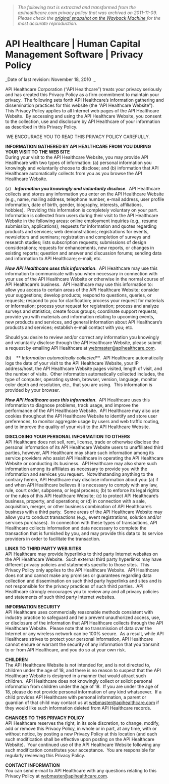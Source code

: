 > *The following text is extracted and transformed from the apihealthcare.com privacy policy that was archived on 2011-11-09. Please check the [original snapshot on the Wayback Machine](https://web.archive.org/web/20111109094652id_/http%3A//www.apihealthcare.com/privacy_policy) for the most accurate reproduction.*

# API Healthcare | Human Capital Management Software | Privacy Policy

_Date of last revision: November 18, 2010  _

API Healthcare Corporation (“API Healthcare”) treats your privacy seriously and has created this Privacy Policy as a firm commitment to maintain your privacy.  The following sets forth API Healthcare’s information gathering and dissemination practices for this website (the “API Healthcare Website”).  This Privacy Policy applies to all Internet web pages of the API Healthcare Website.  By accessing and using the API Healthcare Website, you consent to the collection, use and disclosure by API Healthcare of your information as described in this Privacy Policy. 

 WE ENCOURAGE YOU TO READ THIS PRIVACY POLICY CAREFULLY.

**INFORMATION GATHERED BY API HEALTHCARE FROM YOU DURING YOUR VISIT TO THE WEB SITE**   
During your visit to the API Healthcare Website, you may provide API Healthcare with two types of information: (a) personal information you knowingly and voluntarily choose to disclose; and (b) information that API Healthcare automatically collects from you as you browse the API Healthcare Website.

(a)   **_Information you knowingly and voluntarily disclose_**.  API Healthcare collects and stores any information you enter on the API Healthcare Website (e.g., name, mailing address, telephone number, e-mail address, user profile information, date of birth, gender, biography, interests, affiliations, hobbies).  Providing this information is completely voluntary on your part.  Information is collected from users during their visit to the API Healthcare Website in the following areas: online employment inquiries (e.g., resume submission, applications); requests for information and quotes regarding products and services; web demonstrations; registrations for events, newsletters and seminars; registration and completion of surveys and research studies; lists subscription requests; submissions of design considerations; requests for enhancements, new reports, or changes in existing reports; question and answer and discussion forums; sending data and information to API Healthcare; e-mail; etc. 

**_How API Healthcare uses this information_**.  API Healthcare may use this information to communicate with you when necessary in connection with your use of the API Healthcare Website or otherwise in the normal course of API Healthcare’s business.  API Healthcare may use this information to: allow you access to certain areas of the API Healthcare Website; consider your suggestions; develop products; respond to questions, queries, or requests; respond to you for clarification; process your request for materials or information; process your request for registration; process and analyze surveys and statistics; create focus groups; coordinate support requests; provide you with materials and information relating to upcoming events, new products and services, and general information about API Healthcare’s products and services; establish e-mail contact with you; etc.

Should you desire to review and/or correct any information you knowingly and voluntarily disclose through the API Healthcare Website, please submit a request by emailing API Healthcare at [webmaster@apihealthcare.com](mailto:webmaster@apihealthcare.com).

(b)    ** _Information automatically collected_**.  API Healthcare automatically logs the date of your visit to the API Healthcare Website, your IP address/host, the API Healthcare Website pages visited, length of visit, and the number of visits.  Other information automatically collected includes, the type of computer, operating system, browser, version, language, monitor color depth and resolution, etc., that you are using.  This information is provided by your browser. 

**_How API Healthcare uses this information_**.  API Healthcare uses this information to diagnose problems, track usage, and improve the performance of the API Healthcare Website.  API Healthcare may also use cookies throughout the API Healthcare Website to identify and store user preferences, to monitor aggregate usage by users and web traffic routing, and to improve the quality of your visit to the API Healthcare Website.

**DISCLOSING YOUR PERSONAL INFORMATION TO OTHERS**   
API Healthcare does not sell, rent, license, trade or otherwise disclose the personal information of its API Healthcare Website users to unaffiliated third parties, however, API Healthcare may share such information among its service providers who assist API Healthcare in operating the API Healthcare Website or conducting its business.  API Healthcare may also share such information among its affiliates as necessary to provide you with the information and services you request.  Notwithstanding anything to the contrary herein, API Healthcare may disclose information about you: (a) if and when API Healthcare believes it is necessary to comply with any law, rule, court order, subpoena, or legal process; (b) to enforce its legal rights or the rules of this API Healthcare Website; (c) to protect API Healthcare’s business, property, and operations; or (d) in connection with a sale, acquisition, merger, or other business combination of API Healthcare’s business with a third party.  Some areas of the API Healthcare Website may allow you to conduct transactions (e.g., event registrations, solution and/or services purchases).  In connection with these types of transactions, API Healthcare collects information and data necessary to complete the transaction that is furnished by you, and may provide this data to its service providers in order to facilitate the transaction. 

**LINKS TO THIRD PARTY WEB SITES**   
API Healthcare may provide hyperlinks to third party Internet websites on the API Healthcare Website.  Such external third party hyperlinks may have different privacy policies and statements specific to those sites.  This Privacy Policy only applies to the API Healthcare Website.  API Healthcare does not and cannot make any promises or guarantees regarding data collection and dissemination on such third party hyperlinks and sites and is not responsible for the privacy practices of such third parties.  API Healthcare strongly encourages you to review any and all privacy policies and statements of such third party Internet websites.

**INFORMATION SECURITY**   
API Healthcare uses commercially reasonable methods consistent with industry practice to safeguard and help prevent unauthorized access, use, or disclosure of the information that API Healthcare collects through the API Healthcare Website.  Please note that no transmission of data over the Internet or any wireless network can be 100% secure.  As a result, while API Healthcare strives to protect your personal information, API Healthcare cannot ensure or warrant the security of any information that you transmit to or from API Healthcare, and you do so at your own risk.  

**CHILDREN**   
The API Healthcare Website is not intended for, and is not directed to, children under the age of 18, and there is no reason to suspect that the API Healthcare Website is designed in a manner that would attract such children.  API Healthcare does not knowingly collect or solicit personal information from children under the age of 18.  If you are under the age of 18, please do not provide personal information of any kind whatsoever.  If a child provides API Healthcare with personal information, a parent or guardian of that child may contact us at [webmaster@apihealthcare.com](mailto:webmaster@apihealthcare.com) if they would like such information deleted from API Healthcare records.

**CHANGES TO THIS PRIVACY POLICY**   
API Healthcare reserves the right, in its sole discretion, to change, modify, add or remove this Privacy Policy, in whole or in part, at any time, with or without notice, by posting a new Privacy Policy at this location (and each such modification shall be effective upon posting on the API Healthcare Website).  Your continued use of the API Healthcare Website following any such modification constitutes your acceptance.  You are responsible for regularly reviewing this Privacy Policy.

**CONTACT INFORMATION**   
You can send e-mail to API Healthcare with any questions relating to this Privacy Policy at [webmaster@apihealthcare.com](mailto:webmaster@apihealthcare.com).
